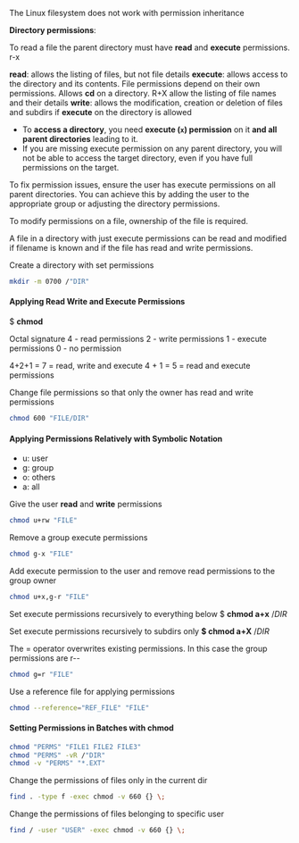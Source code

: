 
The Linux filesystem does not work with permission inheritance

**Directory permissions**:

To read a file the parent directory must have **read** and **execute** permissions. r-x

**read**: allows the listing of files, but not file details
**execute**: allows access to the directory and its contents. File permissions depend on their own permissions. Allows **cd** on a directory. R+X allow the listing of file names and their details
**write**: allows the modification, creation or deletion of files and subdirs  if **execute** on the directory is allowed

- To **access a directory**, you need **execute (`x`) permission** on it **and all parent directories** leading to it.
- If you are missing execute permission on any parent directory, you will not be able to access the target directory, even if you have full permissions on the target.

To fix permission issues, ensure the user has execute permissions on all parent directories. You can achieve this by adding the user to the appropriate group or adjusting the directory permissions.

To modify permissions on a file, ownership of the file is required.

A file in a directory with just execute permissions can be read and modified if filename is known and if the file has read and write permissions.

Create a directory with set permissions

``` bash
mkdir -m 0700 /"DIR"
```

#### Applying Read Write and Execute Permissions

$ **chmod**

Octal signature
4 - read permissions
2 - write permissions
1 - execute permissions
0 - no permission

4+2+1 = 7 = read, write and execute
4 + 1 = 5 = read and execute permissions

Change file permissions so that only the owner has read and write permissions

``` bash
chmod 600 "FILE/DIR"
```

#### Applying Permissions Relatively with Symbolic Notation

* u: user
* g: group
* o: others
* a: all

Give the user **read** and **write** permissions

``` bash
chmod u+rw "FILE"
```

Remove a group execute permissions

``` bash
chmod g-x "FILE"
```

Add execute permission to the user and remove read permissions to the group owner

``` bash
chmod u+x,g-r "FILE"
```

Set execute permissions recursively to everything below
$ **chmod a+x** /*DIR*

Set execute permissions recursively to subdirs only
**$ chmod a+X** /*DIR*

The = operator overwrites existing permissions. In this case the group permissions are r--

``` bash
chmod g=r "FILE"
```

Use a reference file for applying permissions

``` bash
chmod --reference="REF_FILE" "FILE"
```

#### Setting Permissions in Batches with chmod

``` bash
chmod "PERMS" "FILE1 FILE2 FILE3"
chmod "PERMS" -vR /"DIR"
chmod -v "PERMS" "*.EXT"
```

Change the permissions of files only in the current dir

``` bash
find . -type f -exec chmod -v 660 {} \;
```

Change the permissions of files belonging to specific user

``` bash
find / -user "USER" -exec chmod -v 660 {} \;
```
